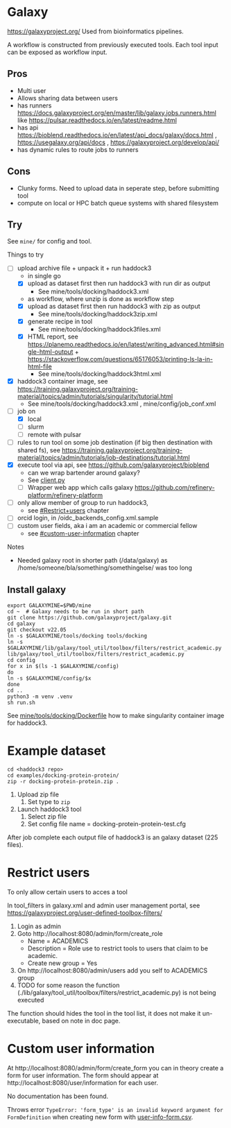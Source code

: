 # Galaxy

https://galaxyproject.org/
Used from bioinformatics pipelines.

A workflow is constructed from previously executed tools. Each tool input can be exposed as workflow input.

## Pros

* Multi user
* Allows sharing data between users
* has runners https://docs.galaxyproject.org/en/master/lib/galaxy.jobs.runners.html like 
  https://pulsar.readthedocs.io/en/latest/readme.html
* has api https://bioblend.readthedocs.io/en/latest/api_docs/galaxy/docs.html , https://usegalaxy.org/api/docs , https://galaxyproject.org/develop/api/
* has dynamic rules to route jobs to runners

## Cons

* Clunky forms. Need to upload data in seperate step, before submitting tool
* compute on local or HPC batch queue systems with shared filesystem


## Try

See `mine/` for config and tool.

Things to try

* [ ] upload archive file + unpack it + run haddock3
  * in single go
  * [x] upload as dataset first then run haddock3 with run dir as output
    * See mine/tools/docking/haddock3.xml 
  * as workflow, where unzip is done as workflow step
  * [x] upload as dataset first then run haddock3 with zip as output
    * See mine/tools/docking/haddock3zip.xml
  * [x] generate recipe in tool
    * See mine/tools/docking/haddock3files.xml
  * [x] HTML report, see https://planemo.readthedocs.io/en/latest/writing_advanced.html#single-html-output + https://stackoverflow.com/questions/65176053/printing-ls-la-in-html-file
    *  See mine/tools/docking/haddock3html.xml
* [x] haddock3 container image, see https://training.galaxyproject.org/training-material/topics/admin/tutorials/singularity/tutorial.html
  * See mine/tools/docking/haddock3.xml , mine/config/job_conf.xml
* [ ] job on
  * [x] local
  * [ ] slurm
  * [ ] remote with pulsar
* [ ] rules to run tool on some job destination (if big then destination with shared fs), see https://training.galaxyproject.org/training-material/topics/admin/tutorials/job-destinations/tutorial.html
* [x] execute tool via api, see https://github.com/galaxyproject/bioblend
  * can we wrap bartender around galaxy?
  * See [client.py](client.py)
  * [ ] Wrapper web app which calls galaxy https://github.com/refinery-platform/refinery-platform
* [ ] only allow member of group to run haddock3,
  * see [#Restrict+users](#restrict-users) chapter
* [ ] orcid login, in /oidc_backends_config.xml.sample
* [ ] custom user fields, aka i am an academic or commercial fellow
   * see [#custom-user-information](#custom-user-information) chapter

Notes
* Needed galaxy root in shorter path (/data/galaxy) as /home/someone/bla/something/somethingelse/ was too long

## Install galaxy

```
export GALAXYMINE=$PWD/mine
cd ~  # Galaxy needs to be run in short path
git clone https://github.com/galaxyproject/galaxy.git
cd galaxy
git checkout v22.05
ln -s $GALAXYMINE/tools/docking tools/docking
ln -s  $GALAXYMINE/lib/galaxy/tool_util/toolbox/filters/restrict_academic.py lib/galaxy/tool_util/toolbox/filters/restrict_academic.py
cd config
for x in $(ls -1 $GALAXYMINE/config)
do
ln -s $GALAXYMINE/config/$x
done
cd ..
python3 -m venv .venv
sh run.sh
```

See [mine/tools/docking/Dockerfile](mine/tools/docking/Dockerfile) how to make singularity container image for haddock3.

# Example dataset

```
cd <haddock3 repo>
cd examples/docking-protein-protein/
zip -r docking-protein-protein.zip .
```

1. Upload zip file
   1. Set type to `zip`
2. Launch haddock3 tool
   1. Select zip file 
   2. Set config file name = docking-protein-protein-test.cfg
  
After job complete each output file of haddock3 is an galaxy dataset (225 files).

# Restrict users

To only allow certain users to acces a tool 

In tool_filters in galaxy.xml and admin user management portal, see https://galaxyproject.org/user-defined-toolbox-filters/ 

1. Login as admin
2. Goto http://localhost:8080/admin/form/create_role
   * Name = ACADEMICS
   * Description = Role use to restrict tools to users that claim to be academic.
   * Create new group = Yes 
3. On http://localhost:8080/admin/users add you self to ACADEMICS group
4. TODO for some reason the function (./lib/galaxy/tool_util/toolbox/filters/restrict_academic.py) is not being executed

The function should hides the tool in the tool list, it does not make it un-executable, based on note in doc page.

# Custom user information

At http://localhost:8080/admin/form/create_form you can in theory create a form for user information.
The form should appear at http://localhost:8080/user/information for each user.

No documentation has been found.

Throws error `TypeError: 'form_type' is an invalid keyword argument for FormDefinition`
when creating new form with [user-info-form.csv](./user-info-form.csv).
